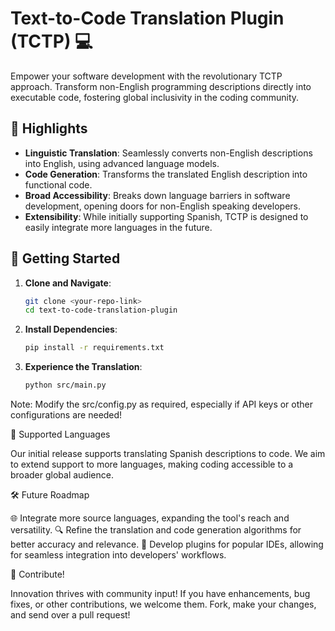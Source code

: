 # Text-to-Code Translation Plugin (TCTP) 💻

Empower your software development with the revolutionary TCTP approach. Transform non-English programming descriptions directly into executable code, fostering global inclusivity in the coding community.

## 🌟 Highlights

- **Linguistic Translation**: Seamlessly converts non-English descriptions into English, using advanced language models.
- **Code Generation**: Transforms the translated English description into functional code.
- **Broad Accessibility**: Breaks down language barriers in software development, opening doors for non-English speaking developers.
- **Extensibility**: While initially supporting Spanish, TCTP is designed to easily integrate more languages in the future.

## 🚀 Getting Started

1. **Clone and Navigate**:
   ```bash
   git clone <your-repo-link>
   cd text-to-code-translation-plugin

2. **Install Dependencies**:
   ```bash
   pip install -r requirements.txt

3. **Experience the Translation**:
   ```bash
   python src/main.py

Note: Modify the src/config.py as required, especially if API keys or other configurations are needed!

📝 Supported Languages

Our initial release supports translating Spanish descriptions to code. We aim to extend support to more languages, making coding accessible to a broader global audience.

🛠 Future Roadmap

🌐 Integrate more source languages, expanding the tool's reach and versatility.
🔍 Refine the translation and code generation algorithms for better accuracy and relevance.
🔌 Develop plugins for popular IDEs, allowing for seamless integration into developers' workflows.

🤝 Contribute!

Innovation thrives with community input! If you have enhancements, bug fixes, or other contributions, we welcome them. Fork, make your changes, and send over a pull request!
